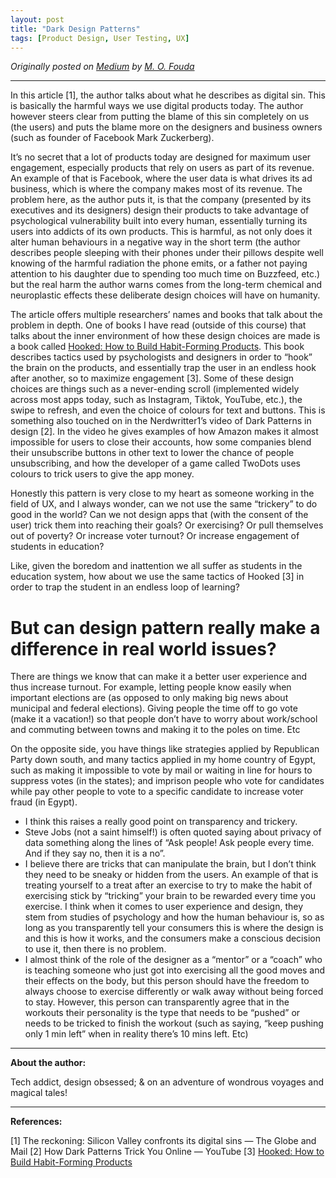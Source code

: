 ```yaml
---
layout: post
title: "Dark Design Patterns"
tags: [Product Design, User Testing, UX]
---
```


*Originally posted on [Medium](https://medium.com/@FoudaMoh/dark-design-patterns-501e9bed4d2f) by [M. O. Fouda](https://medium.com/@FoudaMoh)*

---

In this article [1], the author talks about what he describes as digital sin. This is basically the harmful ways we use digital products today. The author however steers clear from putting the blame of this sin completely on us (the users) and puts the blame more on the designers and business owners (such as founder of Facebook Mark Zuckerberg).

It’s no secret that a lot of products today are designed for maximum user engagement, especially products that rely on users as part of its revenue. An example of that is Facebook, where the user data is what drives its ad business, which is where the company makes most of its revenue. The problem here, as the author puts it, is that the company (presented by its executives and its designers) design their products to take advantage of psychological vulnerability built into every human, essentially turning its users into addicts of its own products. This is harmful, as not only does it alter human behaviours in a negative way in the short term (the author describes people sleeping with their phones under their pillows despite well knowing of the harmful radiation the phone emits, or a father not paying attention to his daughter due to spending too much time on Buzzfeed, etc.) but the real harm the author warns comes from the long-term chemical and neuroplastic effects these deliberate design choices will have on humanity.

The article offers multiple researchers’ names and books that talk about the problem in depth. One of books I have read (outside of this course) that talks about the inner environment of how these design choices are made is a book called [Hooked: How to Build Habit-Forming Products](https://www.goodreads.com/book/show/22668729-hooked). This book describes tactics used by psychologists and designers in order to “hook” the brain on the products, and essentially trap the user in an endless hook after another, so to maximize engagement [3]. Some of these design choices are things such as a never-ending scroll (implemented widely across most apps today, such as Instagram, Tiktok, YouTube, etc.), the swipe to refresh, and even the choice of colours for text and buttons. This is something also touched on in the Nerdwritter1’s video of Dark Patterns in design [2]. In the video he gives examples of how Amazon makes it almost impossible for users to close their accounts, how some companies blend their unsubscribe buttons in other text to lower the chance of people unsubscribing, and how the developer of a game called TwoDots uses colours to trick users to give the app money.

Honestly this pattern is very close to my heart as someone working in the field of UX, and I always wonder, can we not use the same “trickery” to do good in the world? Can we not design apps that (with the consent of the user) trick them into reaching their goals? Or exercising? Or pull themselves out of poverty? Or increase voter turnout? Or increase engagement of students in education?

Like, given the boredom and inattention we all suffer as students in the education system, how about we use the same tactics of Hooked [3] in order to trap the student in an endless loop of learning?

# But can design pattern really make a difference in real world issues?

There are things we know that can make it a better user experience and thus increase turnout. For example, letting people know easily when important elections are (as opposed to only making big news about municipal and federal elections). Giving people the time off to go vote (make it a vacation!) so that people don’t have to worry about work/school and commuting between towns and making it to the poles on time. Etc

On the opposite side, you have things like strategies applied by Republican Party down south, and many tactics applied in my home country of Egypt, such as making it impossible to vote by mail or waiting in line for hours to suppress votes (in the states); and imprison people who vote for candidates while pay other people to vote to a specific candidate to increase voter fraud (in Egypt).

- I think this raises a really good point on transparency and trickery.
- Steve Jobs (not a saint himself!) is often quoted saying about privacy of data something along the lines of “Ask people! Ask people every time. And if they say no, then it is a no”.
- I believe there are tricks that can manipulate the brain, but I don’t think they need to be sneaky or hidden from the users. An example of that is treating yourself to a treat after an exercise to try to make the habit of exercising stick by “tricking” your brain to be rewarded every time you exercise. I think when it comes to user experience and design, they stem from studies of psychology and how the human behaviour is, so as long as you transparently tell your consumers this is where the design is and this is how it works, and the consumers make a conscious decision to use it, then there is no problem.
- I almost think of the role of the designer as a “mentor” or a “coach” who is teaching someone who just got into exercising all the good moves and their effects on the body, but this person should have the freedom to always choose to exercise differently or walk away without being forced to stay. However, this person can transparently agree that in the workouts their personality is the type that needs to be “pushed” or needs to be tricked to finish the workout (such as saying, “keep pushing only 1 min left” when in reality there’s 10 mins left. Etc)

---

**About the author:**

Tech addict, design obsessed; & on an adventure of wondrous voyages and magical tales!

---

**References:**

[1] The reckoning: Silicon Valley confronts its digital sins — The Globe and Mail
[2] How Dark Patterns Trick You Online — YouTube
[3] [Hooked: How to Build Habit-Forming Products](https://www.goodreads.com/book/show/22668729-hooked)